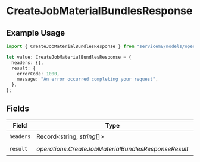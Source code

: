 # CreateJobMaterialBundlesResponse

## Example Usage

```typescript
import { CreateJobMaterialBundlesResponse } from "servicem8/models/operations";

let value: CreateJobMaterialBundlesResponse = {
  headers: {},
  result: {
    errorCode: 1000,
    message: "An error occurred completing your request",
  },
};
```

## Fields

| Field                                               | Type                                                | Required                                            | Description                                         |
| --------------------------------------------------- | --------------------------------------------------- | --------------------------------------------------- | --------------------------------------------------- |
| `headers`                                           | Record<string, *string*[]>                          | :heavy_check_mark:                                  | N/A                                                 |
| `result`                                            | *operations.CreateJobMaterialBundlesResponseResult* | :heavy_check_mark:                                  | N/A                                                 |